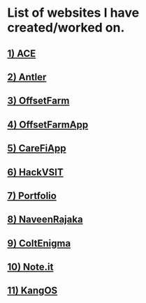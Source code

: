 # List of websites I have created/worked on.

## [1) ACE](https://vipsace.org/)

## [2) Antler](http://antler.co/)

## [3) OffsetFarm](https://offsetfarm.io/)

## [4) OffsetFarmApp](https://app.offsetfarm.io/)

## [5) CareFiApp](https://app.carefi.in/)

## [6) HackVSIT](https://hack-vsit.tech/)

## [7) Portfolio](https://nparashar150.com/)

## [8) NaveenRajaka](https://rjkexim.com/)

## [9) ColtEnigma](https://colt-enigma.github.io/)

## [10) Note.it](https://msms-224ad.web.app/)

## [11) KangOS](https://kangos.in/download_kangos/)
